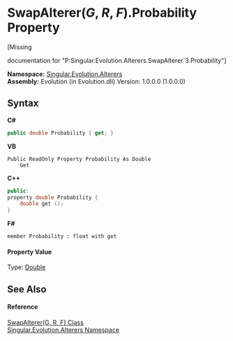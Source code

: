 # SwapAlterer(*G*, *R*, *F*).Probability Property 
 

\[Missing <summary> documentation for "P:Singular.Evolution.Alterers.SwapAlterer`3.Probability"\]

**Namespace:**&nbsp;<a href="d83a42df-2b66-dfad-1be9-58a7420b0c0f">Singular.Evolution.Alterers</a><br />**Assembly:**&nbsp;Evolution (in Evolution.dll) Version: 1.0.0.0 (1.0.0.0)

## Syntax

**C#**<br />
``` C#
public double Probability { get; }
```

**VB**<br />
``` VB
Public ReadOnly Property Probability As Double
	Get
```

**C++**<br />
``` C++
public:
property double Probability {
	double get ();
}
```

**F#**<br />
``` F#
member Probability : float with get

```


#### Property Value
Type: <a href="http://msdn2.microsoft.com/en-us/library/643eft0t" target="_blank">Double</a>

## See Also


#### Reference
<a href="e8092949-e408-6869-9ec8-06739fc80992">SwapAlterer(G, R, F) Class</a><br /><a href="d83a42df-2b66-dfad-1be9-58a7420b0c0f">Singular.Evolution.Alterers Namespace</a><br />